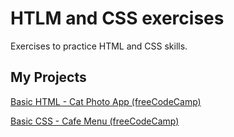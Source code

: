 # HTLM and CSS exercises

Exercises to practice HTML and CSS skills.

## My Projects
[Basic HTML - Cat Photo App (freeCodeCamp)](https://cat-photo-app.richardrso.repl.co/)

[Basic CSS - Cafe Menu (freeCodeCamp)](https://cafe-menu.richardrso.repl.co/)


